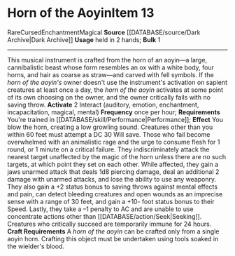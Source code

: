 ﻿---
bulk: '1'
id: '1636'
item_category: Cursed Items
level: '13'
name: Horn of the Aoyin
rarity: Rare
school: Enchantment
source: '[[DATABASE/source/Dark Archive|Dark Archive]]'
subcategory: curseditem
trait:
- '[[DATABASE/trait/Cursed|Cursed]]'
- '[[DATABASE/trait/Enchantment|Enchantment]]'
- '[[DATABASE/trait/Magical|Magical]]'
- '[[DATABASE/trait/Rare|Rare]]'
type: Item
usage: held in 2 hands

---
# Horn of the Aoyin<span class="item-type">Item 13</span>

<span class="trait-rare item-trait">Rare</span><span class="item-trait">Cursed</span><span class="item-trait">Enchantment</span><span class="item-trait">Magical</span>
**Source** [[DATABASE/source/Dark Archive|Dark Archive]]
**Usage** held in 2 hands; **Bulk** 1

---
This musical instrument is crafted from the horn of an aoyin—a large, cannibalistic beast whose form resembles an ox with a white body, four horns, and hair as coarse as straw—and carved with fell symbols. If the _horn of the aoyin's_ owner doesn't use the instrument's activation on sapient creatures at least once a day, the _horn of the aoyin_ activates at some point of its own choosing on the owner, and the owner critically fails with no saving throw.
**Activate** <span class="action-icon">2</span> Interact (auditory, emotion, enchantment, incapacitation, magical, mental) **Frequency** once per hour; **Requirements** You're trained in [[DATABASE/skill/Performance|Performance]]; **Effect** You blow the horn, creating a low growling sound. Creatures other than you within 60 feet must attempt a DC 30 Will save. Those who fail become overwhelmed with an animalistic rage and the urge to consume flesh for 1 round, or 1 minute on a critical failure. They indiscriminately attack the nearest target unaffected by the magic of the horn unless there are no such targets, at which point they set on each other. While affected, they gain a jaws unarmed attack that deals 1d8 piercing damage, deal an additional 2 damage with unarmed attacks, and lose the ability to use any weaponry. They also gain a +2 status bonus to saving throws against mental effects and pain, can detect bleeding creatures and open wounds as an imprecise sense with a range of 30 feet, and gain a +10- foot status bonus to their Speed. Lastly, they take a –1 penalty to AC and are unable to use concentrate actions other than [[DATABASE/action/Seek|Seeking]]. Creatures who critically succeed are temporarily immune for 24 hours.
**Craft Requirements** A _horn of the aoyin_ can be crafted only from a single aoyin horn. Crafting this object must be undertaken using tools soaked in the wielder's blood.